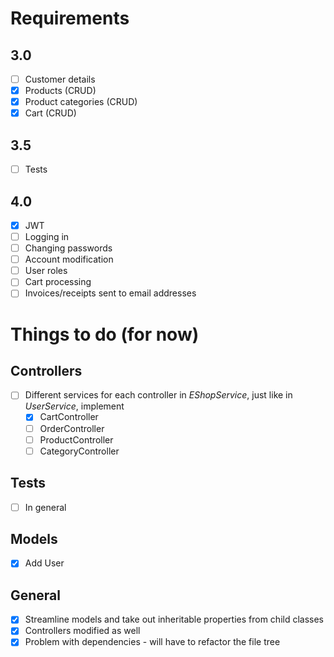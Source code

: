 # Requirements
## 3.0
- [ ] Customer details
- [x] Products (CRUD)
- [x] Product categories (CRUD)
- [x] Cart (CRUD)

## 3.5
- [ ] Tests

## 4.0
- [x] JWT
- [ ] Logging in
- [ ] Changing passwords
- [ ] Account modification
- [ ] User roles
- [ ] Cart processing
- [ ] Invoices/receipts sent to email addresses

# Things to do (for now)
## Controllers
- [ ] Different services for each controller in *EShopService*, just like in *UserService*, implement
    - [x] CartController
    - [ ] OrderController
    - [ ] ProductController
    - [ ] CategoryController
  
## Tests
- [ ] In general

## Models
- [x] Add User

## General
- [x] Streamline models and take out inheritable properties from child classes
- [x] Controllers modified as well
- [x] Problem with dependencies - will have to refactor the file tree
